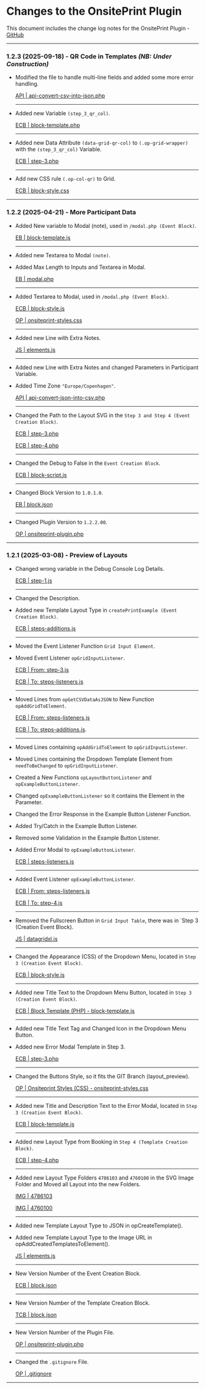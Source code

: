 # Changes to the OnsitePrint Plugin

This document includes the change log notes for the OnsitePrint Plugin - [GitHub](https://github.com/groskopf/onsite-print-demo)

---

### 1.2.3 (2025-09-18) - QR Code in Templates *(NB: Under Construction)*

- Modified the file to handle multi-line fields and added some more error handling.

    [API | api-convert-csv-into-json.php](assets/api/api-convert-csv-into-json.php)

    ---

- Added new Variable `(step_3_qr_col)`.

    [ECB | block-template.php](blocks/event-creation/block-template.php)

    ---

- Added new Data Attribute `(data-grid-qr-col)` to `(.op-grid-wrapper)` with the `(step_3_qr_col)` Variable.

    [ECB | step-3.php](blocks/event-creation/block-template-parts/block-form/steps/step-3.php)

    ---

- Add new CSS rule `(.op-col-qr)` to Grid.

    [ECB | block-style.css](blocks/event-creation/block-style.css)

---



### 1.2.2 (2025-04-21) - More Participant Data

- Added New variable to Modal (note), used in `/modal.php (Event Block)`.

    [EB | block-template.js](blocks/event/block-template.php)

    ---

- Added new Textarea to Modal `(note)`.
- Added Max Length to Inputs and Textarea in Modal.

    [EB | modal.php](blocks/event/block-template-parts/modal.php)

    ---

- Added Textarea to Modal, used in `/modal.php (Event Block)`.
    
    [ECB | block-style.js](blocks/event-creation/block-style.css)

    [OP | onsiteprint-styles.css](assets/css/onsiteprint-styles.css)

    ---

- Added new Line with Extra Notes.
    
    [JS | elements.js](assets/js/elements.js)

    ---

- Added new Line with Extra Notes and changed Parameters in Participant Variable.
- Added Time Zone `"Europe/Copenhagen"`.
    
    [API | api-convert-json-into-csv.php](assets/api/convert-files/api-convert-json-into-csv.php)

    ---

- Changed the Path to the Layout SVG in the `Step 3 and Step 4 (Event Creation Block)`.
    
    [ECB | step-3.php](blocks/event-creation/block-template-parts/block-form/steps/step-3.php)
    
    [ECB | step-4.php](blocks/event-creation/block-template-parts/block-form/steps/step-4.php)

    ---

- Changed the Debug to False in the `Event Creation Block`.
    
    [ECB | block-script.js](blocks/event-creation/block-script.js)

    ---

- Changed Block Version to `1.0.1.0`.
    
    [EB | block.json](blocks/event/block.json)

    ---

- Changed Plugin Version to `1.2.2.00`.
    
    [OP | onsiteprint-plugin.php](onsiteprint-plugin.php)

---



### 1.2.1 (2025-03-08) - Preview of Layouts

- Changed wrong variable in the Debug Console Log Details.
    
    [ECB | step-1.js](blocks/event-creation/block-script-parts/block-form/steps/step-1.js)

    ---

- Changed the Description.
- Added new Template Layout Type in `createPrintExample (Event Creation Block)`.
    
    [ECB | steps-additions.js](blocks/event-creation/block-script-parts/block-form/steps/steps-additions.js)

    ---

- Moved the Event Listener Function `Grid Input Element`.
- Moved Event Listener `opGridInputListener`.
    
    [ECB | From: step-3.js](blocks/event-creation/block-script-parts/block-form/steps/step-3.js)

    [ECB | To: steps-listeners.js](blocks/event-creation/block-script-parts/block-form/steps/steps-listeners.js)

    ---

- Moved Lines from `opGetCSVDataAsJSON` to New Function `opAddGridToElement`.

    [ECB | From: steps-listeners.js](blocks/event-creation/block-script-parts/block-form/steps/steps-listeners.js)

    [ECB | To: steps-additions.js](blocks/event-creation/block-script-parts/block-form/steps/steps-additions.js).

    ---

- Moved Lines containing `opAddGridToElement` to `opGridInputListener`.
- Moved Lines containing the Dropdown Template Element from `needToBeChanged` to `opGridInputListener`.
- Created a New Functions `opLayoutButtonListener` and `opExampleButtonListener`.
- Changed `opExampleButtonListener` so it contains the Element in the Parameter.
- Changed the Error Response in the Example Button Listener Function.
- Added Try/Catch in the Example Button Listener.
- Removed some Validation in the Example Button Listener.
- Added Error Modal to `opExampleButtonListener`.
    
    [ECB | steps-listeners.js](blocks/event-creation/block-script-parts/block-form/steps/steps-listeners.js)

    ---

- Added Event Listener `opExampleButtonListener`.

    [ECB | From: steps-listeners.js](blocks/event-creation/block-script-parts/block-form/steps/steps-listeners.js)
    
    [ECB | To: step-4.js](blocks/event-creation/block-script-parts/block-form/steps/step-4.js)

    ---

- Removed the Fullscreen Button in `Grid Input Table`, there was in `Step 3 (Creation Event Block).
    
    [JS | datagridxl.js](assets/js/datagridxl2.js)

    ---

- Changed the Appearance (CSS) of the Dropdown Menu, located in `Step 3 (Creation Event Block)`.
    
    [ECB | block-style.js](blocks/event-creation/block-style.css)

    ---

- Added new Title Text to the Dropdown Menu Button, located in `Step 3 (Creation Event Block)`.
    
    [ECB | Block Template (PHP) - block-template.js](blocks/event-creation/block-template.php)

    ---

- Added new Title Text Tag and Changed Icon in the Dropdown Menu Button.
- Added new Error Modal Template in Step 3.
    
    [ECB | step-3.php](blocks/event-creation/block-template-parts/block-form/steps/step-3.php)

    ---

- Changed the Buttons Style, so it fits the GIT Branch (layout_preview).
    
    [OP | Onsiteprint Styles (CSS) - onsiteprint-styles.css](assets/css/onsiteprint-styles.css)

    ---

- Added new Title and Description Text to the Error Modal, located in `Step 3 (Creation Event Block)`.
    
    [ECB | block-template.js](blocks/event-creation/block-template.php)

    ---

- Added new Layout Type from Booking in `Step 4 (Template Creation Block)`.
    
    [ECB | step-4.php](blocks/template-creation/block-template-parts/block-form/steps/step-4.php)

    ---

- Added new Layout Type Folders `4786103` and `4760100` in the SVG Image Folder and Moved all Layout into the new Folders.
    
    [IMG | 4786103](assets/img/svg/layouts/4786103/)

    [IMG | 4760100](assets/img/svg/layouts/4760100/)

    ---

- Added new Template Layout Type to JSON in opCreateTemplate().
- Added new Template Layout Type to the Image URL in opAddCreatedTemplatesToElement().
    
    [JS | elements.js](assets/js/elements.js)

    ---
 
- New Version Number of the Event Creation Block.
    
    [ECB | block.json](blocks/event-creation/block.json)

    ---

- New Version Number of the Template Creation Block.
    
    [TCB | block.json](blocks/template-creation/block.json)

    ---

- New Version Number of the Plugin File.
    
    [OP | onsiteprint-plugin.php](onsiteprint-plugin.php)

    ---

- Changed the `.gitignore` File.
    
    [OP | .gitignore](../.gitignore)

---